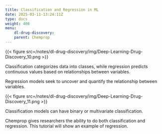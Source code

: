 ```yaml
---
title: Classification and Regression in ML
date: 2025-03-11-13:24:11Z
type: docs 
weight: 400
menu: 
    dl-drug-discovery:
    parent: Chemprop
---
```


{{< figure src=/notes/dl-drug-discovery/img/Deep-Learning-Drug-Discovery_10.png >}}

Classification categorizes data into classes, while regression predicts continuous values based on relationships between variables.

Regression models seek to uncover and quantify the relationship between variables.

{{< figure src=/notes/dl-drug-discovery/img/Deep-Learning-Drug-Discovery_11.png >}}

Classification models can have binary or multivariate classification.

Chemprop gives researchers the ability to do both classification and regression. This tutorial will show an example of regression.




